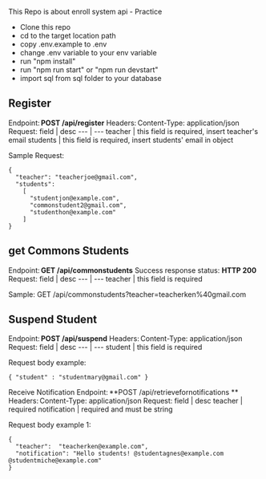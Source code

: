 This Repo is about enroll system api - Practice

- Clone this repo
- cd to the target location path
- copy .env.example to .env
- change .env variable to your env variable
- run "npm install"
- run "npm run start" or "npm run devstart"
- import sql from sql folder to your database

Register
----------
Endpoint: **POST /api/register**
Headers: Content-Type: application/json 
Request:
field | desc
--- | ---
teacher | this field is required, insert teacher's email
students | this field is required, insert students' email in object

Sample Request:
```
{ 
  "teacher": "teacherjoe@gmail.com",
  "students": 
    [ 
      "studentjon@example.com", 
      "commonstudent2@gmail.com",
      "studenthon@example.com"
    ] 
}
```

get Commons Students
----------
Endpoint: **GET /api/commonstudents**
Success response status: **HTTP 200**
Request:
field | desc
--- | ---
teacher | this field is required

Sample: GET /api/commonstudents?teacher=teacherken%40gmail.com

Suspend Student
----------
Endpoint: **POST /api/suspend**
Headers: Content-Type: application/json
Request:
field | desc
--- | ---
student | this field is required

Request body example:
```
{ "student" : "studentmary@gmail.com" }
```

Receive Notification
Endpoint: **POST /api/retrievefornotifications **
Headers: Content-Type: application/json 
Request:
field | desc
teacher | required
notification | required and must be string

Request body example 1: 
```
{ 
  "teacher":  "teacherken@example.com", 
  "notification": "Hello students! @studentagnes@example.com @studentmiche@example.com" 
}
```